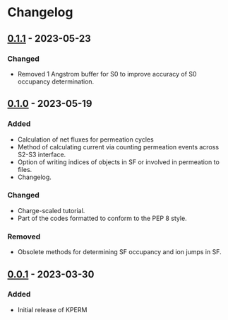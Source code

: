# Changelog

## [0.1.1] - 2023-05-23

### Changed

- Removed 1 Angstrom buffer for S0 to improve accuracy of S0 occupancy determination.

## [0.1.0] - 2023-05-19

### Added

- Calculation of net fluxes for permeation cycles
- Method of calculating current via counting permeation events across S2-S3 interface.
- Option of writing indices of objects in SF or involved in permeation to files.
- Changelog.

### Changed

- Charge-scaled tutorial.
- Part of the codes formatted to conform to the PEP 8 style.

### Removed

- Obsolete methods for determining SF occupancy and ion jumps in SF.

## [0.0.1] - 2023-03-30

### Added

- Initial release of KPERM

[0.1.1]: https://github.com/deGrootLab/KPerm/compare/v0.1.0...v0.1.1
[0.1.0]: https://github.com/deGrootLab/KPerm/compare/v0.0.1...v0.1.0
[0.0.1]: https://github.com/deGrootLab/KPerm/releases/tag/v0.0.1
